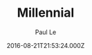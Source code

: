 ---
title: Millennial
github: https://github.com/LeNPaul/Millennial
demo: https://lenpaul.github.io/Millennial/
author: Paul Le
ssg:
  - Jekyll
cms:
  - Markdown
date: 2016-08-21T21:53:24.000Z
description: A minimalist Jekyll theme for running an online publication
draft: true
publish_date: '2016-08-21T21:53:24Z'
update_date: '2022-06-02T14:28:42Z'
github_star: 348
github_fork: 707
---